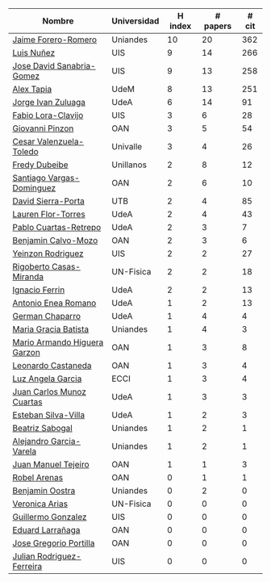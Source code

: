 | Nombre | Universidad | H index | # papers | # cit | 
| ------ | --- | -----  | ----- | -------- |
| [Jaime Forero-Romero](https://ui.adsabs.harvard.edu/search/q=author%3A%22forero-romero%22%20doctype%3Aarticle%20property%3Arefereed%20collection%3A(astronomy%20NOT%20physics)%20pubdate%3A%5B2019%20TO%202023%5D&sort=date%20desc%2C%20bibcode%20desc&p_=0) | Uniandes | 10 | 20 | 362 |
| [Luis Nuñez](https://ui.adsabs.harvard.edu/search/q=author%3A%22nu%C3%B1ez%2C%20luis%22%20doctype%3Aarticle%20property%3Arefereed%20collection%3A(astronomy%20NOT%20physics)%20pubdate%3A%5B2019%20TO%202023%5D&sort=date%20desc%2C%20bibcode%20desc&p_=0) | UIS | 9 | 14 | 266 |
| [Jose David Sanabria-Gomez](https://ui.adsabs.harvard.edu/search/q=author%3A%22sanabria-gomez%22%20doctype%3Aarticle%20property%3Arefereed%20collection%3A(astronomy%20NOT%20physics)%20pubdate%3A%5B2019%20TO%202023%5D&sort=date%20desc%2C%20bibcode%20desc&p_=0) | UIS | 9 | 13 | 258 |
| [Alex Tapia](https://ui.adsabs.harvard.edu/search/q=author%3A%22tapia%2C%20alex%22%20affil%3A%22Colombia%22%20doctype%3Aarticle%20property%3Arefereed%20collection%3A(astronomy%20NOT%20physics)%20pubdate%3A%5B2019%20TO%202023%5D&sort=date%20desc%2C%20bibcode%20desc&p_=0) | UdeM | 8 | 13 | 251 |
| [Jorge Ivan Zuluaga](https://ui.adsabs.harvard.edu/search/q=author%3A%22zuluaga%2C%20jorge%20ivan%22%20doctype%3Aarticle%20property%3Arefereed%20collection%3A(astronomy%20NOT%20physics)%20pubdate%3A%5B2019%20TO%202023%5D&sort=date%20desc%2C%20bibcode%20desc&p_=0) | UdeA | 6 | 14 | 91 |
| [Fabio Lora-Clavijo](https://ui.adsabs.harvard.edu/search/q=author%3A%22lora-clavijo%22%20doctype%3Aarticle%20property%3Arefereed%20collection%3A(astronomy%20NOT%20physics)%20pubdate%3A%5B2019%20TO%202023%5D&sort=date%20desc%2C%20bibcode%20desc&p_=0) | UIS | 3 | 6 | 28 |
| [Giovanni Pinzon](https://ui.adsabs.harvard.edu/search/p_=0&q=author%3A%22Pinzon%2C%20Giovanni%22%20doctype%3Aarticle%20property%3Arefereed%20collection%3A(astronomy%20NOT%20physics)%20pubdate%3A%5B2019%20TO%202023%5D&sort=date%20desc%2C%20bibcode%20desc) | OAN | 3 | 5 | 54 |
| [Cesar Valenzuela-Toledo](https://ui.adsabs.harvard.edu/search/q=author%3A%22Valenzuela-Toledo%22%20affil%3A%22Colombia%22%20doctype%3Aarticle%20property%3Arefereed%20collection%3A(astronomy%20NOT%20physics)%20pubdate%3A%5B2019%20TO%202023%5D&sort=date%20desc%2C%20bibcode%20desc&p_=0) | Univalle | 3 | 4 | 26 |
| [Fredy Dubeibe](https://ui.adsabs.harvard.edu/search/q=author%3A%22Dubeibe%22%20doctype%3Aarticle%20property%3Arefereed%20collection%3A(astronomy%20NOT%20physics)%20pubdate%3A%5B2019%20TO%202023%5D&sort=date%20desc%2C%20bibcode%20desc&p_=0) | Unillanos | 2 | 8 | 12 |
| [Santiago Vargas-Dominguez](https://ui.adsabs.harvard.edu/search/p_=0&q=author%3A%22Vargas-Dominguez%22%20doctype%3Aarticle%20property%3Arefereed%20collection%3A(astronomy%20NOT%20physics)%20pubdate%3A%5B2019%20TO%202023%5D&sort=date%20desc%2C%20bibcode%20desc) | OAN | 2 | 6 | 10 |
| [David Sierra-Porta](https://ui.adsabs.harvard.edu/search/q=%20author%3A%22sierra-porta%22%20doctype%3Aarticle%20property%3Arefereed%20collection%3A(astronomy%20NOT%20physics)%20pubdate%3A%5B2019%20TO%202023%5D&sort=date%20desc%2C%20bibcode%20desc&p_=0) | UTB | 2 | 4 | 85 |
| [Lauren Flor-Torres](https://ui.adsabs.harvard.edu/search/q=author%3A%22Flor-Torres%22%20doctype%3Aarticle%20property%3Arefereed%20collection%3A(astronomy%20NOT%20physics)%20pubdate%3A%5B2019%20TO%202023%5D&sort=date%20desc%2C%20bibcode%20desc&p_=0) | UdeA | 2 | 4 | 43 |
| [Pablo Cuartas-Retrepo](https://ui.adsabs.harvard.edu/search/q=author%3A%22cuartas-restrepo%22%20doctype%3Aarticle%20property%3Arefereed%20collection%3A(astronomy%20NOT%20physics)%20pubdate%3A%5B2019%20TO%202023%5D&sort=date%20desc%2C%20bibcode%20desc&p_=0) | UdeA | 2 | 3 | 7 |
| [Benjamin Calvo-Mozo](https://ui.adsabs.harvard.edu/search/q=author%3A%22Calvo-Mozo%22%20doctype%3Aarticle%20property%3Arefereed%20collection%3A(astronomy%20NOT%20physics)%20pubdate%3A%5B2019%20TO%202023%5D&sort=date%20desc%2C%20bibcode%20desc&p_=0) | OAN | 2 | 3 | 6 |
| [Yeinzon Rodriguez](https://ui.adsabs.harvard.edu/search/q=author%3A%22Rodriguez%2C%20Yeinzon%22%20doctype%3Aarticle%20property%3Arefereed%20collection%3A(astronomy%20NOT%20physics)%20pubdate%3A%5B2019%20TO%202023%5D&sort=date%20desc%2C%20bibcode%20desc&p_=0) | UIS | 2 | 2 | 27 |
| [Rigoberto Casas-Miranda](https://ui.adsabs.harvard.edu/search/q=author%3A%22casas-miranda%22%20doctype%3Aarticle%20property%3Arefereed%20collection%3A(astronomy%20NOT%20physics)%20pubdate%3A%5B2019%20TO%202023%5D&sort=date%20desc%2C%20bibcode%20desc&p_=0) | UN-Fisica | 2 | 2 | 18 |
| [Ignacio Ferrin](https://ui.adsabs.harvard.edu/search/q=author%3A%22Ferrin%2C%20Ignacio%22%20doctype%3Aarticle%20property%3Arefereed%20collection%3A(astronomy%20NOT%20physics)%20pubdate%3A%5B2019%20TO%202023%5D&sort=date%20desc%2C%20bibcode%20desc&p_=0) | UdeA | 2 | 2 | 13 |
| [Antonio Enea Romano](https://ui.adsabs.harvard.edu/search/q=author%3A%22Romano%2C%20Antonio%20Enea%22%20doctype%3Aarticle%20property%3Arefereed%20collection%3A(astronomy%20NOT%20physics)%20pubdate%3A%5B2019%20TO%202023%5D&sort=date%20desc%2C%20bibcode%20desc&p_=0) | UdeA | 1 | 2 | 13 |
| [German Chaparro](https://ui.adsabs.harvard.edu/search/q=author%3A%22Chaparro%2C%20German%22%20doctype%3Aarticle%20property%3Arefereed%20collection%3A(astronomy%20NOT%20physics)%20pubdate%3A%5B2019%20TO%202023%5D&sort=date%20desc%2C%20bibcode%20desc&p_=0) | UdeA | 1 | 4 | 4 |
| [Maria Gracia Batista](https://ui.adsabs.harvard.edu/search/q=author%3A%22Batista%2C%20Maria%20Gracia%22%20doctype%3Aarticle%20property%3Arefereed%20collection%3A(astronomy%20NOT%20physics)%20pubdate%3A%5B2019%20TO%202023%5D&sort=date%20desc%2C%20bibcode%20desc&p_=0) | Uniandes | 1 | 4 | 3 |
| [Mario Armando Higuera Garzon](https://ui.adsabs.harvard.edu/search/q=%20(author%3A%22higuera-g%22%20OR%20author%3A%22higuera%20garzon%2C%20m%22)%20doctype%3Aarticle%20property%3Arefereed%20collection%3A(astronomy%20NOT%20physics)%20pubdate%3A%5B2019%20TO%202023%5D&sort=date%20desc%2C%20bibcode%20desc&p_=0) | OAN | 1 | 3 | 8 |
| [Leonardo Castaneda](https://ui.adsabs.harvard.edu/search/q=author%3A%22Castaneda%2C%20Leonardo%22%20doctype%3Aarticle%20property%3Arefereed%20collection%3A(astronomy%20NOT%20physics)%20pubdate%3A%5B2019%20TO%202023%5D&sort=date%20desc%2C%20bibcode%20desc&p_=0) | OAN | 1 | 3 | 4 |
| [Luz Angela Garcia](https://ui.adsabs.harvard.edu/search/q=author%3A%22Garcia%2C%20L.%20A.%22%20affil%3A%22Colombia%22%20doctype%3Aarticle%20property%3Arefereed%20collection%3A(astronomy%20NOT%20physics)%20pubdate%3A%5B2019%20TO%202023%5D&sort=date%20desc%2C%20bibcode%20desc&p_=0) | ECCI | 1 | 3 | 4 |
| [Juan Carlos Munoz Cuartas](https://ui.adsabs.harvard.edu/search/q=author%3A%22Munoz-Cuartas%2C%20Juan%20Carlos%22%20doctype%3Aarticle%20property%3Arefereed%20collection%3A(astronomy%20NOT%20physics)%20pubdate%3A%5B2019%20TO%202023%5D&sort=date%20desc%2C%20bibcode%20desc&p_=0) | UdeA | 1 | 3 | 3 |
| [Esteban Silva-Villa](https://ui.adsabs.harvard.edu/search/q=author%3A%22Silva-Villa%22%20doctype%3Aarticle%20property%3Arefereed%20collection%3A(astronomy%20NOT%20physics)%20pubdate%3A%5B2019%20TO%202023%5D&sort=date%20desc%2C%20bibcode%20desc&p_=0) | UdeA | 1 | 2 | 3 |
| [Beatriz Sabogal](https://ui.adsabs.harvard.edu/search/q=author%3A%22sabogal%2C%20beatriz%22%20doctype%3Aarticle%20property%3Arefereed%20collection%3A(astronomy%20NOT%20physics)%20pubdate%3A%5B2019%20TO%202023%5D&sort=date%20desc%2C%20bibcode%20desc&p_=0) | Uniandes | 1 | 2 | 1 |
 [Alejandro Garcia-Varela](https://ui.adsabs.harvard.edu/search/q=author%3A%22garcia-varela%22%20doctype%3Aarticle%20property%3Arefereed%20collection%3A(astronomy%20NOT%20physics)%20pubdate%3A%5B2019%20TO%202023%5D&sort=date%20desc%2C%20bibcode%20desc&p_=0) | Uniandes | 1 | 2 | 1 |
 | [Juan Manuel Tejeiro](https://ui.adsabs.harvard.edu/search/q=author%3A%22tejeiro%22%20doctype%3Aarticle%20property%3Arefereed%20collection%3A(astronomy%20NOT%20physics)%20pubdate%3A%5B2019%20TO%202023%5D%20&sort=date%20desc%2C%20bibcode%20desc&p_=0) | OAN | 1 | 1 | 3 |
 | [Robel Arenas](https://ui.adsabs.harvard.edu/search/q=author%3A%22Arenas-Salazar%22%20or%20author%3A%22Arenas%2C%20Robel%22%20or%20author%3A%22Arenas%20S.%2C%20J.%20R.%22%20doctype%3Aarticle%20property%3Arefereed%20collection%3A(astronomy%20NOT%20physics)%20pubdate%3A%5B2019%20TO%202023%5D&sort=date%20desc%2C%20bibcode%20desc&p_=0)  | OAN | 0 | 1 | 1 |
| [Benjamin Oostra](https://ui.adsabs.harvard.edu/search/q=author%3A%22Oostra%22%20doctype%3Aarticle%20property%3Arefereed%20collection%3A(astronomy%20NOT%20physics)%20pubdate%3A%5B2019%20TO%202023%5D&sort=date%20desc%2C%20bibcode%20desc&p_=0) | Uniandes | 0 | 2 | 0 |
| [Veronica Arias](https://ui.adsabs.harvard.edu/search/q=author%3A%22arias%2C%20veronica%22%20doctype%3Aarticle%20property%3Arefereed%20collection%3A(astronomy%20NOT%20physics)%20pubdate%3A%5B2019%20TO%202023%5D&sort=date%20desc%2C%20bibcode%20desc&p_=0) | UN-Fisica | 0 | 0 | 0 |
| [Guillermo Gonzalez](https://ui.adsabs.harvard.edu/search/q=author%3A%22Gonzalez%2C%20Guillermo%20A.%22%20%20affil%3ASantander%20doctype%3Aarticle%20property%3Arefereed%20collection%3A(astronomy%20NOT%20physics)%20pubdate%3A%5B2019%20TO%202023%5D%20&sort=date%20desc%2C%20bibcode%20desc&p_=0) | UIS | 0 | 0 | 0 |
| [Eduard Larrañaga](https://ui.adsabs.harvard.edu/search/q=(author%3A%22Larra%C3%B1aga%2C%20Eduard%20Alexis%22%20OR%20author%3A%22Larra%C3%B1aga%2C%20Alexis%22)%20%20doctype%3Aarticle%20property%3Arefereed%20collection%3A(astronomy%20NOT%20physics)%20pubdate%3A%5B2019%20TO%202023%5D&sort=date%20desc%2C%20bibcode%20desc&p_=0) | OAN | 0 | 0 | 0 |
| [Jose Gregorio Portilla](https://ui.adsabs.harvard.edu/search/q=author%3A%22Portilla%2C%20Jose%20Gregorio%22%20doctype%3Aarticle%20property%3Arefereed%20collection%3A(astronomy%20NOT%20physics)%20pubdate%3A%5B2019%20TO%202023%5D%20&sort=date%20desc%2C%20bibcode%20desc&p_=0) | OAN | 0 | 0 | 0 |
| [Julian Rodriguez-Ferreira](https://ui.adsabs.harvard.edu/search/q=author%3A%22Rodriguez-Ferreira%22%20doctype%3Aarticle%20property%3Arefereed%20collection%3A(astronomy%20NOT%20physics)%20pubdate%3A%5B2019%20TO%202023%5D%20&sort=date%20desc%2C%20bibcode%20desc&p_=0) | UIS | 0 | 0 | 0 |







